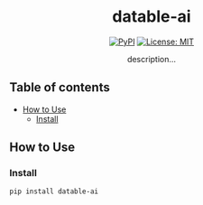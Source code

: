 <div align="center">
<h1>datable-ai</h1>

[![PyPI](https://img.shields.io/pypi/v/datable-ai.svg)](https://pypi.org/project/datable-ai/) [![License: MIT](https://img.shields.io/badge/License-MIT-green.svg)](https://opensource.org/licenses/MIT)

<p>
description...
</p>
</div>

<h2>Table of contents</h2>
</hr>

- [How to Use](#how-to-use)
  - [Install](#install)

## How to Use

### Install

```bash
pip install datable-ai
```
